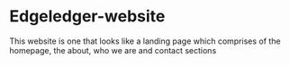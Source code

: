 # Edgeledger-website
This website is one that looks like a landing page which comprises of the homepage, the about, who we are and contact sections
